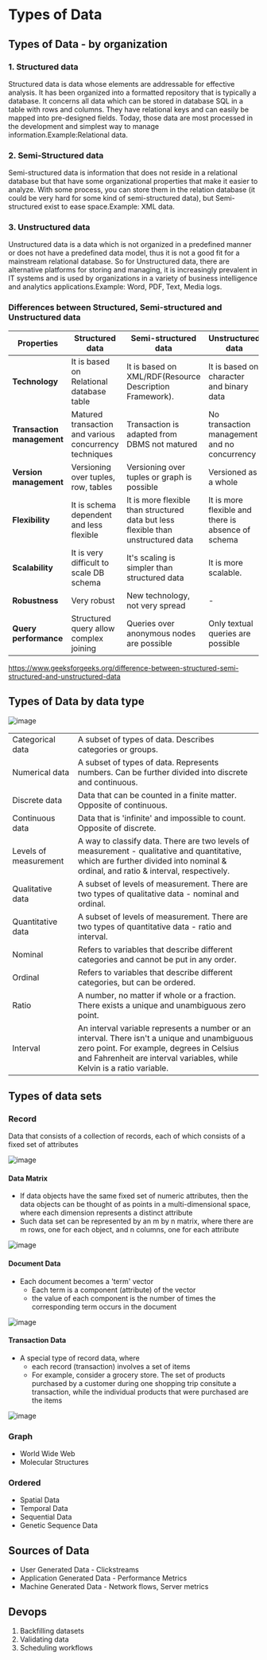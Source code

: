 # Types of Data

## Types of Data - by organization

### 1. Structured data

Structured data is data whose elements are addressable for effective analysis. It has been organized into a formatted repository that is typically a database. It concerns all data which can be stored in database SQL in a table with rows and columns. They have relational keys and can easily be mapped into pre-designed fields. Today, those data are most processed in the development and simplest way to manage information.Example:Relational data.

### 2. Semi-Structured data

Semi-structured data is information that does not reside in a relational database but that have some organizational properties that make it easier to analyze. With some process, you can store them in the relation database (it could be very hard for some kind of semi-structured data), but Semi-structured exist to ease space.Example: XML data.

### 3. Unstructured data

Unstructured data is a data which is not organized in a predefined manner or does not have a predefined data model, thus it is not a good fit for a mainstream relational database. So for Unstructured data, there are alternative platforms for storing and managing, it is increasingly prevalent in IT systems and is used by organizations in a variety of business intelligence and analytics applications.Example: Word, PDF, Text, Media logs.

### Differences between Structured, Semi-structured and Unstructured data

| **Properties** | **Structured data** | **Semi-structured data** | **Unstructured data** |
|---|---|---|---|
| **Technology** | It is based on Relational database table | It is based on XML/RDF(Resource Description Framework). | It is based on character and binary data |
| **Transaction management** | Matured transaction and various concurrency techniques | Transaction is adapted from DBMS not matured | No transaction management and no concurrency |
| **Version management** | Versioning over tuples, row, tables | Versioning over tuples or graph is possible | Versioned as a whole |
| **Flexibility** | It is schema dependent and less flexible | It is more flexible than structured data but less flexible than unstructured data | It is more flexible and there is absence of schema |
| **Scalability** | It is very difficult to scale DB schema | It's scaling is simpler than structured data | It is more scalable. |
| **Robustness** | Very robust | New technology, not very spread | - |
| **Query performance** | Structured query allow complex joining | Queries over anonymous nodes are possible | Only textual queries are possible |

<https://www.geeksforgeeks.org/difference-between-structured-semi-structured-and-unstructured-data>

## Types of Data by data type

![image](../../../media/Data-image3.jpg)

|  |  |
|---|---|
| Categorical data | A subset of types of data. Describes categories or groups. |
| Numerical data | A subset of types of data. Represents numbers. Can be further divided into discrete and continuous. |
| Discrete data | Data that can be counted in a finite matter. Opposite of continuous. |
| Continuous data | Data that is 'infinite' and impossible to count. Opposite of discrete. |
| Levels of measurement | A way to classify data. There are two levels of measurement - qualitative and quantitative, which are further divided into nominal & ordinal, and ratio & interval, respectively. |
| Qualitative data | A subset of levels of measurement. There are two types of qualitative data - nominal and ordinal. |
| Quantitative data | A subset of levels of measurement. There are two types of quantitative data - ratio and interval. |
| Nominal | Refers to variables that describe different categories and cannot be put in any order. |
| Ordinal | Refers to variables that describe different categories, but can be ordered. |
| Ratio | A number, no matter if whole or a fraction. There exists a unique and unambiguous zero point. |
| Interval | An interval variable represents a number or an interval. There isn't a unique and unambiguous zero point. For example, degrees in Celsius and Fahrenheit are interval variables, while Kelvin is a ratio variable. |

## Types of data sets

### Record

Data that consists of a collection of records, each of which consists of a fixed set of attributes

![image](../../../media/Data-image4.jpg)

#### Data Matrix

- If data objects have the same fixed set of numeric attributes, then the data objects can be thought of as points in a multi-dimensional space, where each dimension represents a distinct attribute
- Such data set can be represented by an m by n matrix, where there are m rows, one for each object, and n columns, one for each attribute

![image](../../../media/Data-image5.jpg)

#### Document Data

- Each document becomes a 'term' vector
  - Each term is a component (attribute) of the vector
  - the value of each component is the number of times the corresponding term occurs in the document

![image](../../../media/Data-image6.jpg)

#### Transaction Data

- A special type of record data, where
  - each record (transaction) involves a set of items
  - For example, consider a grocery store. The set of products purchased by a customer during one shopping trip consitute a transaction, while the individual products that were purchased are the items

![image](../../../media/Data-image7.jpg)

### Graph

- World Wide Web
- Molecular Structures

### Ordered

- Spatial Data
- Temporal Data
- Sequential Data
- Genetic Sequence Data

## Sources of Data

- User Generated Data - Clickstreams
- Application Generated Data - Performance Metrics
- Machine Generated Data - Network flows, Server metrics

## Devops

1. Backfilling datasets
2. Validating data
3. Scheduling workflows
